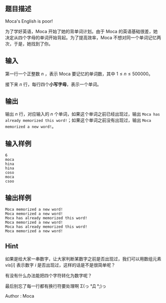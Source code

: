 ## 题目描述
Moca's English is poor!

为了学好英语，Moca 开始了她的背单词计划。由于 Moca 的英语基础很差，她决定从四个字母的单词开始背起。为了提高效率，Moca 不想对同一个单词记忆两次，于是，她找到了你。
## 输入
第一行一个正整数 $n$ ，表示 Moca 要记忆的单词数，其中 $1 \le n \le 500000$。

接下来 $n$ 行，每行四个**小写字母**，表示一个单词。
## 输出
输出 $n$ 行，对应输入的 $n$ 个单词，如果这个单词之前已经出现过，输出 `Moca has already memorized this word!`；如果这个单词之前没有出现过，输出 `Moca memorized a new word!`。
## 输入样例
    6
    moca
    hina
    hina
    coso
    moca
    csoo
## 输出样例
    Moca memorized a new word!
    Moca memorized a new word!
    Moca has already memorized this word!
    Moca memorized a new word!
    Moca has already memorized this word!
    Moca memorized a new word!
## Hint
如果是给大家一串数字，让大家判断某数字之前是否出现过，我们可以用数组元素 $vis[i]$ 表示数字 $i$ 是否出现过，这样的话是不是很简单呢？

有没有什么办法能把四个字符转化为数字呢？

最后别忘了每一行都有换行符要处理啊 Σ(っ °Д °;)っ

Author : Moca

